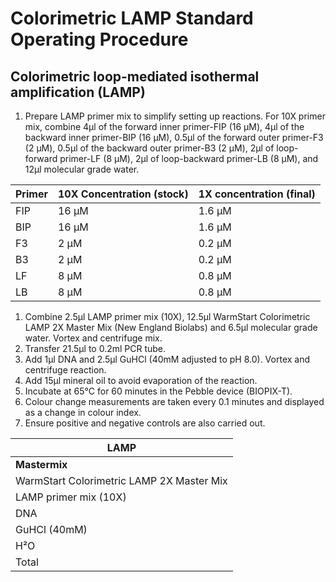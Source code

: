 # Colorimetric LAMP Standard Operating Procedure

## Colorimetric loop-mediated isothermal amplification (LAMP)

1. Prepare LAMP primer mix to simplify setting up reactions. For 10X primer mix, combine 4μl of the forward inner primer-FIP (16 μΜ), 4μl of the backward inner primer-BIP (16 μM), 0.5μl of the forward outer primer-F3 (2 μΜ), 0.5μl of the backward outer primer-B3 (2 μΜ), 2μl of loop-forward primer-LF (8 μΜ), 2μl of loop-backward primer-LB (8 μΜ), and 12μl molecular grade water.

| **Primer** | **10X Concentration (stock)** | **1X concentration (final)** |
| --- | --- | --- |
| FIP | 16 μΜ | 1.6 μM |
| BIP | 16 μΜ | 1.6 μM |
| F3 | 2 μΜ | 0.2 μM |
| B3 | 2 μΜ | 0.2 μM |
| LF | 8 μΜ | 0.8 μM |
| LB | 8 μΜ | 0.8 μM |

1. Combine 2.5μl LAMP primer mix (10X), 12.5μl WarmStart Colorimetric LAMP 2X Master Mix (New England Biolabs) and 6.5μl molecular grade water. Vortex and centrifuge mix.
2. Transfer 21.5μl to 0.2ml PCR tube.
3. Add 1μl DNA and 2.5μl GuHCl (40mM adjusted to pH 8.0). Vortex and centrifuge reaction.
4. Add 15μl mineral oil to avoid evaporation of the reaction.
5. Incubate at 65°C for 60 minutes in the Pebble device (BIOPIX-T).
6. Colour change measurements are taken every 0.1 minutes and displayed as a change in colour index.
7. Ensure positive and negative controls are also carried out.

| **LAMP** |
| --- |
| **Mastermix** | **x1** |
| WarmStart Colorimetric LAMP 2X Master Mix | 12.5μl |
| LAMP primer mix (10X) | 2.5μl |
| DNA | 1μl |
| GuHCl (40mM) | 2.5μl |
| H²O | 6.5μl |
| Total | 25μl |

